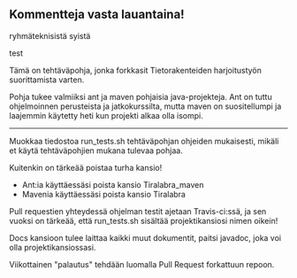 ## Kommentteja vasta lauantaina! 
ryhmäteknisistä syistä

test



Tämä on tehtäväpohja, jonka forkkasit Tietorakenteiden harjoitustyön suorittamista varten.

Pohja tukee valmiiksi ant ja maven pohjaisia java-projekteja.
Ant on tuttu ohjelmoinnen perusteista ja jatkokurssilta, mutta maven on suositellumpi ja laajemmin käytetty heti kun projekti alkaa olla isompi.

* * *

Muokkaa tiedostoa run_tests.sh tehtäväpohjan ohjeiden mukaisesti, mikäli et käytä tehtäväpohjien mukana tulevaa pohjaa.

Kuitenkin on tärkeää poistaa turha kansio!
* Ant:ia käyttäessäsi poista kansio Tiralabra_maven
* Mavenia käyttäessäsi poista kansio Tiralabra

Pull requestien yhteydessä ohjelman testit ajetaan Travis-ci:ssä, ja sen vuoksi on tärkeää, että run_tests.sh sisältää projektikansiosi nimen oikein!

Docs kansioon tulee laittaa kaikki muut dokumentit, paitsi javadoc, joka voi olla projektikansiossasi.

Viikottainen "palautus" tehdään luomalla Pull Request forkattuun repoon.

